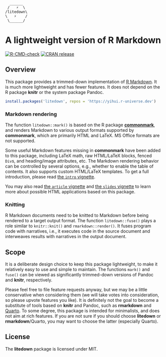 ```         
  ______  
 /   ⚡  \
/litedown\
\   ⚡    /
 \______/
```

# A lightweight version of R Markdown

<!-- badges: start -->

[![R-CMD-check](https://github.com/yihui/litedown/actions/workflows/R-CMD-check.yaml/badge.svg)](https://github.com/yihui/litedown/actions/workflows/R-CMD-check.yaml)
[![CRAN
release](https://www.r-pkg.org/badges/version/litedown)](https://cran.r-project.org/package=litedown)

<!-- badges: end -->

## Overview

This package provides a trimmed-down implementation of [R
Markdown](https://rmarkdown.rstudio.com). It is much more lightweight and has
fewer features. It does not depend on the R package **knitr** or the system
package Pandoc.

``` r
install.packages('litedown', repos = 'https://yihui.r-universe.dev')
```

### Markdown rendering

The function `litedown::mark()` is based on the R package
[**commonmark**](https://github.com/r-lib/commonmark), and renders Markdown to
various output formats supported by **commonmark**, which are primarily HTML and
LaTeX. MS Office formats are not supported.

Some useful Markdown features missing in **commonmark** have been added to this
package, including LaTeX math, raw HTML/LaTeX blocks, fenced `Div`s, and
heading/image attributes, etc. The Markdown rendering behavior can be controlled
by several options, e.g., whether to enable the table of contents. It also
supports custom HTML/LaTeX templates. To get a full introduction, please read
[the `intro`
vignette](https://cran.r-project.org/package=litedown/vignettes/intro.html).

You may also read [the `article`
vignette](https://cran.r-project.org/package=litedown/vignettes/article.html)
and [the `slides`
vignette](https://cran.r-project.org/package=litedown/vignettes/slides.html) to
learn more about possible HTML applications based on this package.

### Knitting

R Markdown documents need to be knitted to Markdown before being rendered to a
target output format. The function `litedown::fuse()` plays a role similar to
`knitr::knit()` and `rmarkdown::render()`. It fuses program code with
narratives, i.e., it executes code in the source document and interweaves
results with narratives in the output document.

## Scope

It is a deliberate design choice to keep this package lightweight, to make it
relatively easy to use and simple to maintain. The functions `mark()` and
`fuse()` can be viewed as significantly trimmed-down versions of Pandoc and
**knitr**, respectively.

Please feel free to file feature requests anyway, but we may be a little
conservative when considering them (we will take votes into consideration, so
please upvote features you like). It is definitely not the goal to become a
substitute of tools based on **knitr** and Pandoc, such as **rmarkdown** and
[Quarto](https://quarto.org). To some degree, this package is intended for
minimalists, and does not aim at rich features. If you are not sure if you
should choose **litedown** or **rmarkdown**/Quarto, you may want to choose the
latter (especially Quarto).

## License

The **litedown** package is licensed under MIT.
